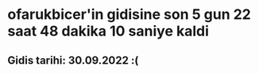 # ofarukbicer'in gidisine son 5 gun 22 saat 48 dakika 10 saniye kaldi

## Gidis tarihi: 30.09.2022 :(